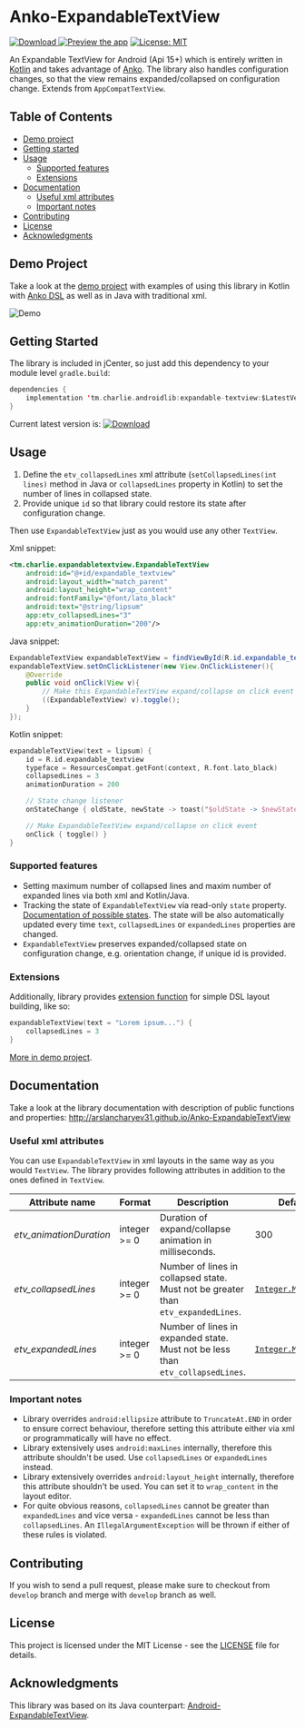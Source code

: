 # Anko-ExpandableTextView

[![Download](https://api.bintray.com/packages/arslancharyev31/android/expandable-textview/images/download.svg) ](https://bintray.com/arslancharyev31/android/expandable-textview/_latestVersion)
[![Preview the app](https://img.shields.io/badge/Preview-Appetize.io-orange.svg)](https://appetize.io/app/38y5ut81hadtz8drptftt82qd8)
[![License: MIT](https://img.shields.io/badge/License-MIT-blue.svg)](https://opensource.org/licenses/MIT)

An Expandable TextView for Android (Api 15+) which is entirely written in
[Kotlin](https://kotlinlang.org/) and takes advantage of [Anko](https://github.com/Kotlin/anko).
The library also handles configuration changes, so that the view remains
expanded/collapsed on configuration change. Extends from `AppCompatTextView`.

## Table of Contents

- [Demo project](#demo-project)
- [Getting started](#getting-started)
- [Usage](#usage)
  - [Supported features](#supported-features)
  - [Extensions](#extensions)
- [Documentation](#documentation)
  - [Useful xml attributes](#useful-xml-attributes)
  - [Important notes](#important-notes)
- [Contributing](#contributing)
- [License](#license)
- [Acknowledgments](#acknowledgments)

## Demo Project

Take a look at the [demo project](demo)
with examples of using this library in Kotlin with [Anko DSL](https://github.com/Kotlin/anko/wiki/Anko-Layouts)
as well as in Java with traditional xml.

![Demo](http://i.imgur.com/66NjOpS.gif)

## Getting Started

The library is included in jCenter, so just add this dependency to your module level `gradle.build`:

```kotlin
dependencies {
    implementation 'tm.charlie.androidlib:expandable-textview:$LatestVersion'
}
```
Current latest version is: [![Download](https://api.bintray.com/packages/arslancharyev31/android/expandable-textview/images/download.svg)](https://bintray.com/arslancharyev31/android/expandable-textview/_latestVersion)

## Usage

1. Define the `etv_collapsedLines` xml attribute (`setCollapsedLines(int lines)` method in Java or `collapsedLines` property in Kotlin) to set the number of lines in collapsed state.
2. Provide unique `id` so that library could restore its state after configuration change.

Then use `ExpandableTextView` just as you would use any other `TextView`.

Xml snippet:
```xml
<tm.charlie.expandabletextview.ExpandableTextView
    android:id="@+id/expandable_textview"
    android:layout_width="match_parent"
    android:layout_height="wrap_content"
    android:fontFamily="@font/lato_black"
    android:text="@string/lipsum"
    app:etv_collapsedLines="3"
    app:etv_animationDuration="200"/>
```

Java snippet:
```java
ExpandableTextView expandableTextView = findViewById(R.id.expandable_textview);
expandableTextView.setOnClickListener(new View.OnClickListener(){
    @Override
    public void onClick(View v){
        // Make this ExpandableTextView expand/collapse on click event
        ((ExpandableTextView) v).toggle();
    }
});
```

Kotlin snippet:
```kotlin
expandableTextView(text = lipsum) {
    id = R.id.expandable_textview
    typeface = ResourcesCompat.getFont(context, R.font.lato_black)
    collapsedLines = 3
    animationDuration = 200

    // State change listener
    onStateChange { oldState, newState -> toast("$oldState -> $newState") }

    // Make ExpandableTextView expand/collapse on click event
    onClick { toggle() }
}
```

### Supported features
- Setting maximum number of collapsed lines and maxim number of expanded lines via both xml and Kotlin/Java.
- Tracking the state of `ExpandableTextView` via read-only `state` property.
 [Documentation of possible states](https://arslancharyev31.github.io/Anko-ExpandableTextView/tm.charlie.expandabletextview/-expandable-text-view/-state/index.html).
  The state will be also automatically updated every time `text`, `collapsedLines` or `expandedLines` properties are changed.
- `ExpandableTextView` preserves expanded/collapsed state on configuration change, e.g. orientation change, if unique id is provided.

### Extensions

Additionally, library provides [extension function](https://kotlinlang.org/docs/reference/extensions.html)
for simple DSL layout building, like so:
```kotlin
expandableTextView(text = "Lorem ipsum...") {
    collapsedLines = 3
}
```
[More in demo project](demo/src/main/java/tm/charlie/expandabletextview/demo/KotlinActivity.kt).

## Documentation

Take a look at the library documentation with description of public functions and properties: http://arslancharyev31.github.io/Anko-ExpandableTextView

### Useful xml attributes

You can use `ExpandableTextView` in xml layouts in the same way as you would `TextView`.
The library provides following attributes in addition to the ones defined in `TextView`.

| Attribute name             | Format                                        | Description | Default |
| -------------------------|--------------------------------------------|-------------|---------|
| *etv_animationDuration* | integer >= 0 | Duration of expand/collapse animation in milliseconds. | 300 |
| *etv_collapsedLines* | integer >= 0 | Number of lines in collapsed state. Must not be greater than `etv_expandedLines`. |[`Integer.MAX_VALUE`](https://developer.android.com/reference/java/lang/Integer.html#MAX_VALUE) |
| *etv_expandedLines* | integer >= 0 | Number of lines in expanded state. Must not be less than `etv_collapsedLines`. | [`Integer.MAX_VALUE`](https://developer.android.com/reference/java/lang/Integer.html#MAX_VALUE) |

### Important notes
- Library overrides `android:ellipsize` attribute to `TruncateAt.END` in order to ensure correct behaviour,
therefore setting this attribute either via xml or programmatically will have no effect.
- Library extensively uses `android:maxLines` internally, therefore this attribute shouldn't be used.
Use `collapsedLines` or `expandedLines` instead.
- Library extensively overrides `android:layout_height` internally, therefore this attribute shouldn't be used.
You can set it to `wrap_content` in the layout editor.
- For quite obvious reasons, `collapsedLines` cannot be greater than `expandedLines` and vice versa - `expandedLines`
 cannot be less than `collapsedLines`. An `IllegalArgumentException` will be thrown if either of these rules is violated.

## Contributing

If you wish to send a pull request, please make sure to checkout from `develop` branch and merge with `develop` branch as well.

## License

This project is licensed under the MIT License - see the [LICENSE](LICENSE) file for details.

## Acknowledgments

This library was based on its Java counterpart: [Android-ExpandableTextView](https://github.com/Blogcat/Android-ExpandableTextView).
